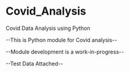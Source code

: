 # Covid_Analysis
Covid Data Analysis using Python

--This is Python module for Covid analysis--

--Module development is a work-in-progress--

--Test Data Attached--
